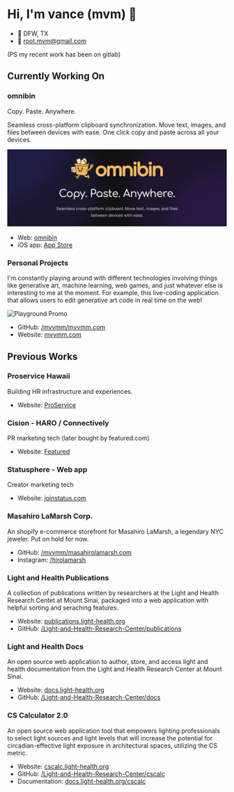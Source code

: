# Hi, I'm vance (mvm) 👋

- 📍 DFW, TX
- 📧 [root.mvm@gmail.com](mailto:root.mvm@gmail.com)

(PS my recent work has been on gitlab)

## Currently Working On

### omnibin

Copy. Paste. Anywhere. 

Seamless cross-platform clipboard synchronization. Move text, images, and files between devices with ease. One click copy and paste across all your devices.

![omnibin promo](img/omnibin-promo.png)

- Web: [omnibin](https://www.omnib.in/)
- iOS app: [App Store](https://apps.apple.com/us/app/omnibin/id6752793228)

### Personal Projects

I'm constantly playing around with different technologies involving things like generative art, machine learning, web games, and just whatever else is interesting to me at the moment. For example, this live-coding application that allows users to edit generative art code in real time on the web!

![Playground Promo](img/playground-promo.gif)

- GitHub: [/mvvmm/mvvmm.com](https://github.com/mvvmm/mvvmm.com)
- Website: [mvvmm.com](https://www.mvvmm.com/)

## Previous Works

### Proservice Hawaii

Building HR infrastructure and experiences.

- Website: [ProService](https://proservice.com/)

### Cision - HARO / Connectively

PR marketing tech (later bought by featured.com)

- Website: [Featured](https://featured.com/)

### Statusphere - Web app

Creator marketing tech

- Website: [joinstatus.com](https://www.joinstatus.com/)

### Masahiro LaMarsh Corp.

An shopify e-commerce storefront for Masahiro LaMarsh, a legendary NYC jeweler. Put on hold for now.

- GitHub: [/mvvmm/masahirolamarsh.com](https://github.com/mvvmm/masahirolamarsh.com)
- Instagram: [/hirolamarsh](https://www.instagram.com/hirolamarsh)

### Light and Health Publications

A collection of publications written by researchers at the Light and Health Research Centet at Mount Sinai, packaged into a web application with helpful sorting and seraching features.

- Website: [publications.light-health.org](https://publications.light-health.org/)
- GitHub: [/Light-and-Health-Research-Center/publications](https://github.com/Light-and-Health-Research-Center/publications)

### Light and Health Docs

An open source web application to author, store, and access light and health documentation from the Light and Health Research Center at Mount Sinai.

- Website: [docs.light-health.org](https://docs.light-health.org/)
- GitHub: [/Light-and-Health-Research-Center/docs](https://github.com/Light-and-Health-Research-Center/docs)

### CS Calculator 2.0

An open source web application tool that empowers lighting professionals to select light sources and light levels that will increase the potential for circadian-effective light exposure in architectural spaces, utilizing the CS metric. 

- Website: [cscalc.light-health.org](https://cscalc.light-health.org)
- GitHub: [/Light-and-Health-Research-Center/cscalc](https://github.com/Light-and-Health-Research-Center/cscalc)
- Documentation: [docs.light-health.org/cscalc](https://docs.light-health.org/cscalc)
